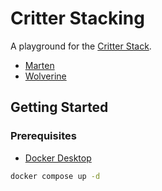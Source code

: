 # Critter Stacking

A playground for the [Critter Stack](https://github.com/JasperFx).

* [Marten](https://martendb.io/)
* [Wolverine](https://wolverine.netlify.app/)

## Getting Started

### Prerequisites

* [Docker Desktop](https://www.docker.com/products/docker-desktop/)

```bash
docker compose up -d
```
